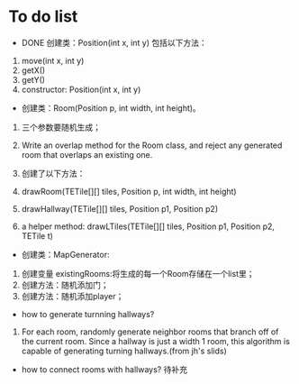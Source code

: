 # To do list
+ DONE 创建类：Position(int x, int y) 
包括以下方法：
1) move(int x, int y)
2) getX()
3) getY()
4) constructor: Position(int x, int y)
+ 创建类：Room(Position p, int width, int height)。
1) 三个参数要随机生成；
2) Write an overlap method for the Room class, and reject any generated room that overlaps an existing one.

3) 创建了以下方法：
1) drawRoom(TETile[][] tiles, Position p, int width, int height)
2) drawHallway(TETile[][] tiles, Position p1, Position p2)
3) a helper method: drawLTiles(TETile[][] tiles, Position p1, Position p2, TETile t)

+ 创建类：MapGenerator:
1) 创建变量 existingRooms:将生成的每一个Room存储在一个list里；
2) 创建方法：随机添加门；
3) 创建方法：随机添加player；
+ how to generate turnning hallways?
 1) For each room, randomly generate neighbor rooms that branch off of the current room. Since a hallway is just a width 1 room, this algorithm is capable of generating turning hallways.(from jh's slids) 
+ how to connect rooms with hallways?
  待补充
